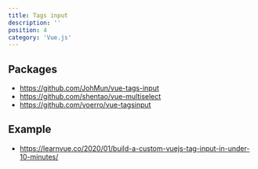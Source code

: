```yaml
---
title: Tags input
description: ''
position: 4
category: 'Vue.js'
---
```


## Packages

- <https://github.com/JohMun/vue-tags-input>
- <https://github.com/shentao/vue-multiselect>
- <https://github.com/voerro/vue-tagsinput>

## Example

- <https://learnvue.co/2020/01/build-a-custom-vuejs-tag-input-in-under-10-minutes/>
